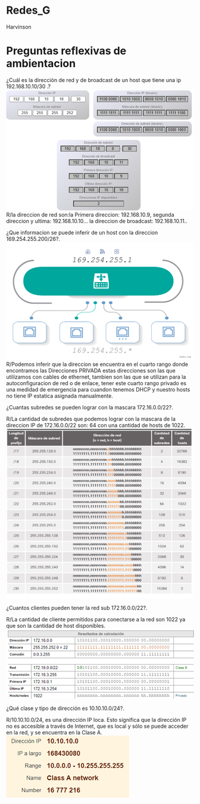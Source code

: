 # Redes_G
Harvinson
# Preguntas reflexivas de ambientacion

¿Cuál es la dirección de red y de broadcast de un host que tiene una ip 192.168.10.10/30 .?
![Alt text](image.png)
R/la direccion de red son:la Primera direccion: 192.168.10.9, segunda direccion y ultima: 192.168.10.10...
la direccion de broadcast: 192.168.10.11..

¿Que informacion se puede inferir de un host con la direccion 169.254.255.200/26?.
![Alt text](image-2.png)
R/Podemos inferir que la direccion se encuentra en el cuarto rango donde encontramos las Direcciones PRIVADA estas direcciones son las que utilizamos con cables de ethernet, tambien son las que se utilizan para la autoconfiguracion de red o de enlace,
tener este cuarto rango privado es una medidad de emergencia para cuandon tenemos DHCP y nuestro hosts no tiene IP estatica asignada manualmente.

¿Cuantas subredes se pueden lograr con la mascara 172.16.0.0/22?.

R/La cantidad de subredes que podemos lograr con la mascara de la direccion IP de 172.16.0.0/22 son: 64 con una cantidad de hosts de 1022.
![Alt text](image-5.png)

¿Cuantos clientes pueden tener la red sub 172.16.0.0/22?.

R/La cantidad de cliente permitidos para conectarse a la red son 1022 ya que son la cantidad de host disponibles.
![Alt text](image-4.png)

¿Qué clase y tipo de dirección es 10.10.10.0/24?.

R/10.10.10.0/24, es una dirección IP loca.
Esto significa que la dirección IP no es accesible a través de Internet, que es local y sólo se puede acceder en la red, y se encuentra en la Clase A.
![Alt text](image-6.png)